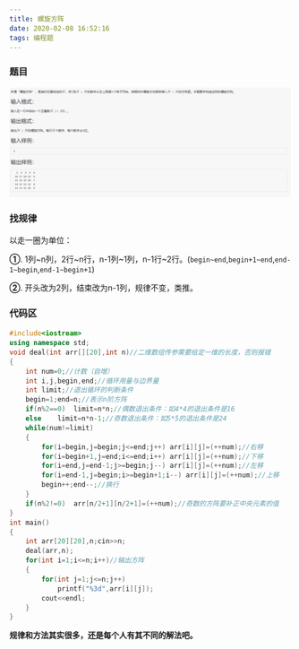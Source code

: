 ```yaml
---
title: 螺旋方阵
date: 2020-02-08 16:52:16
tags: 编程题
---
```


### 题目

![](螺旋方阵/1.png)

<!--more-->

### 找规律

以走一圈为单位：

**①**. 1列~n列，2行~n行，n-1列~1列，n-1行~2行。(``begin~end``,``begin+1~end``,``end-1~begin``,``end-1~begin+1``)

**②**. 开头改为2列，结束改为n-1列，规律不变，类推。

### 代码区

```c++
#include<iostream>
using namespace std;
void deal(int arr[][20],int n)//二维数组传参需要给定一维的长度，否则报错
{
	int num=0;//计数（自增） 
	int i,j,begin,end;//循环用量与边界量 
	int limit;//退出循环的判断条件
	begin=1;end=n;//表示n阶方阵
	if(n%2==0)	limit=n*n;//偶数退出条件：如4*4的退出条件是16
	else 	limit=n*n-1;//奇数退出条件：如5*5的退出条件是24 
	while(num!=limit)
	{
		for(i=begin,j=begin;j<=end;j++)	arr[i][j]=(++num);//右移 
		for(i=begin+1,j=end;i<=end;i++)	arr[i][j]=(++num);//下移 
		for(i=end,j=end-1;j>=begin;j--)	arr[i][j]=(++num);//左移 
		for(i=end-1,j=begin;i>=begin+1;i--)	arr[i][j]=(++num);//上移 
		begin++;end--;//换行 
	}
	if(n%2!=0)	arr[n/2+1][n/2+1]=(++num);//奇数的方阵要补正中央元素的值 
}
int main()
{
	int arr[20][20],n;cin>>n;
	deal(arr,n);
	for(int i=1;i<=n;i++)//输出方阵
	{
		for(int j=1;j<=n;j++)
			printf("%3d",arr[i][j]);
		cout<<endl;
	}
}
```

**规律和方法其实很多，还是每个人有其不同的解法吧。**